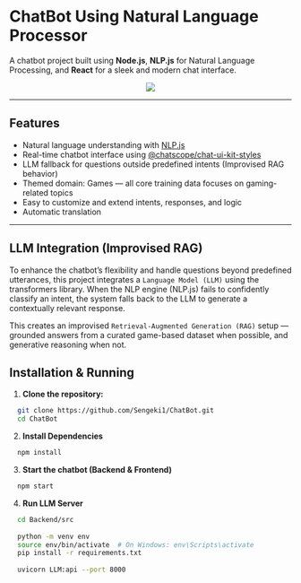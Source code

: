 # ChatBot Using Natural Language Processor

A chatbot project built using **Node.js**, **NLP.js** for Natural Language Processing, and **React** for a sleek and modern chat interface.

<p align="center">
  <kbd>
    <img src="https://github.com/user-attachments/assets/818a4284-2412-4c3f-b10a-ca24b0e6b51f"/>
  </kbd>
</p>

---

## Features

- Natural language understanding with [NLP.js](https://github.com/axa-group/nlp.js)
- Real-time chatbot interface using [@chatscope/chat-ui-kit-styles](https://www.npmjs.com/package/@chatscope/chat-ui-kit-styles)
- LLM fallback for questions outside predefined intents (Improvised RAG behavior)
- Themed domain: Games — all core training data focuses on gaming-related topics
- Easy to customize and extend intents, responses, and logic
- Automatic translation

---

## LLM Integration (Improvised RAG)

To enhance the chatbot’s flexibility and handle questions beyond predefined utterances, this project integrates a `Language Model (LLM)` using the transformers library. When the NLP engine (NLP.js) fails to confidently classify an intent, the system falls back to the LLM to generate a contextually relevant response.

This creates an improvised `Retrieval-Augmented Generation (RAG)` setup — grounded answers from a curated game-based dataset when possible, and generative reasoning when not.

## Installation & Running

1. **Clone the repository:**

  ```bash
    git clone https://github.com/Sengeki1/ChatBot.git
    cd ChatBot
  ```

2. **Install Dependencies**

  ```bash
    npm install
  ```

3. **Start the chatbot (Backend & Frontend)**

  ```bash
    npm start
  ```

4. **Run LLM Server**

  ```bash
    cd Backend/src
    
    python -m venv env
    source env/bin/activate  # On Windows: env\Scripts\activate
    pip install -r requirements.txt
    
    uvicorn LLM:api --port 8000
  ```
